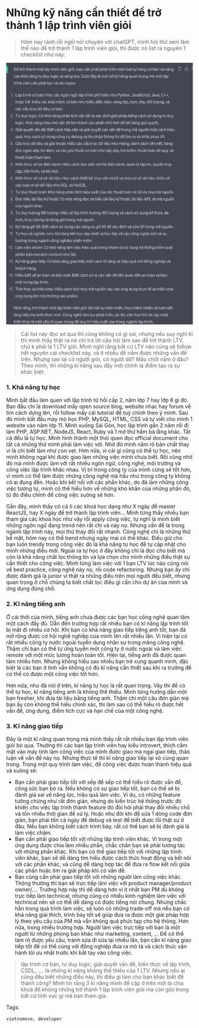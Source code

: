 # Những kỹ năng cần thiết để  trở thành 1 lập trình viên giỏi

> Hôm nay rảnh rỗi ngồi nói chuyện với chatGPT, mình hỏi thử xem làm thế nào để trở thành 1 lập trình viên giỏi, thì được nó list ra nguyên 1 checklist  như này:

![ltv gioi chatGPT](/content/images/ltv-gioi-chatgpt.png)

> Cái list này đọc sơ qua thì cũng không có gì sai, nhưng nếu suy nghĩ kĩ thì mình thấy thật ra nó chỉ trả lời câu hỏi làm sao để trở thành LTV, chứ k phải là 1 LTV giỏi. Mình nghĩ rằng bất cứ LTV nào cũng sẽ follow hết nguyên cái checklist này, và ít nhiều để nắm được những vấn đề trên. Nhưng sao lại có người giỏi, có người dở? Mấu chốt nằm ở đâu? Theo mình, thì những kĩ năng sau đây mới chính là điểm tạo ra sự khác biệt.

### 1. Khả năng tự học

Mình bắt đầu làm quen với lập trình từ hồi cấp 2, năm lớp 7 hay lớp 8 gì đó. Ban đầu chỉ là download mấy open source blog, website nhạc hay forum về tìm cách dựng lên, rồi follow mấy cái tutorial để tuỳ chỉnh theo ý mình. Sau đó mình bắt đầu mày mò học PHP, MySQL, HTML, CSS và tự viết cho mình 1 website vào năm lớp 11. Mình xuống Sài Gòn, học lập trình gần 2 năm rồi đi làm PHP, ASP.NET, NodeJS, React, Ruby và 1 mớ thứ hầm bà lằng khác. Tất cả đều là tự học. Mình hình thành một thói quen đọc official document cho tất cả những thứ mình phải làm việc với. Nhờ đó mình nắm rõ bản chất thay vì là chỉ biết làm như con vẹt. Hơn nữa, vì cái gì cũng có thể tự học, nên mình không ngại khi được giao làm những việc mình chưa biết. Rồi cũng nhờ đó mà mình được làm với rất nhiều ngôn ngữ, công nghệ, môi trường và công việc lập trình khác nhau. Vị trí trong công ty của mình cũng sẽ tốt hơn, vì mình có thể làm được những công nghệ mà hầu như trong công ty không có ai đụng đến. Hoặc khi kết nối với các phần khác, do đã làm những công việc tương tự, mình có thể hiểu hơn về những khó khăn của những phần đó, từ đó điều chỉnh để công việc suông sẻ hơn.

Gần đây, mình thấy có cả tỉ các khoá học dạng như X ngày để master ReactJS, hay X ngày để trở thành lập trình viên... Mình từng thấy nhiều bạn tham gia các khoá học như vậy rồi apply công việc, tự nghĩ là mình biết những ngôn ngữ đang trend nên rất chi và này nọ. Nhưng vấn đề là trong ngành lập trình này, mọi thứ thay đổi rất nhanh. Công nghệ chỉ là những thứ bề mặt, hôm nay có thể trend nhưng ngày mai có thể khác. Điều giữ cho bạn luôn trendy trong công việc đó là khả năng tự học để tự cập nhật cho mình những điều mới. Ngoài ra tự học ở đây không chỉ là đọc cho biết mà còn là khả năng chắt lọc thông tin và lựa chọn cho mình những điều thật sự cần thiết cho công việc. Mình từng làm việc với 1 bạn LTV lúc nào cũng nói về best practice, công nghệ này nọ, rồi code refactoring. Nhưng bạn ấy chỉ được đánh giá là junior vì thật ra những điều trên mọi người đều biết, nhưng quan trọng ở chỗ chúng ta biết chắt lọc điều gì cần cho dự án của mình và ứng dụng đúng chỗ.

### 2. Kĩ năng tiếng anh

Ở cái thời của mình, tiếng anh chưa được các bạn học công nghệ quan tâm một cách đầy đủ. Dẫn đến trường hợp rất nhiều bạn có kĩ năng lập trình tốt bị mất đi nhiều cơ hội. Khi bạn có khả năng giao tiếp tiếng anh tốt, bạn đã mở rộng được cơ hội nghề nghiệp của mình lên rất nhiều lần. Vì hiện tại có rất nhiều công ty nước ngoài tuyển dụng nhân sự trong mảng công nghệ. Thậm chí bạn có thể tự ứng tuyển một công ty ở nước ngoài và làm việc remote với một mức lương hoàn toàn tốt. Hiện tại, tiếng anh đã được quan tâm nhiều hơn. Nhưng không hiểu sao nhiều bạn trẻ xung quanh mình, đặc biệt là các bạn ở tỉnh vẫn không có đủ kĩ năng cần thiết sau khi ra trường để có thể có được một công việc tốt hơn.

Hơn nữa, như đã nói ở trên, kĩ năng tự học là rất quan trọng. Vậy thì để có thể tự học, kĩ năng tiếng anh là không thể thiếu. Mình từng hướng dẫn một bạn fresher, khi đưa tài liệu bằng tiếng anh. Thậm chí một câu đơn giản mà bạn ấy còn không thể hiểu chính xác, thì làm sao có thể hiểu rõ được hết vấn đề, ứng dụng, điểm tích cực và hạn chế của một công nghệ.

### 3. Kĩ năng giao tiếp

Đây là một kĩ năng quan trọng mà mình thấy rất rất nhiều bạn lập trình viên giỏi bỏ qua. Thường thì các bạn lập trình viên hay kiểu introvert, thích cắm mặt vào máy tính làm công việc của mình được giao mà ngại giao tiếp, thảo luận về vấn đề này nọ. Nhưng thực tế thì kĩ năng giao tiếp lại vô cùng quan trong. Trong một quy trình làm việc, để công việc được hoàn thành hiệu quả và suông sẻ:

- Bạn cần phải giao tiếp tốt với sếp để sếp có thể hiểu rõ được vấn đề, công sức bạn bỏ ra. Nếu không có sự giao tiếp tốt, bạn có thể sẽ bị đánh giá sai về năng lực, hiệu quả làm việc. Ví dụ, có những feature tưởng chừng như rất đơn giản, nhưng do kiến trúc hệ thống trước đó khiến cho việc lập trình thành feature đó đòi hỏi phải thay đổi nhiều chỗ và tốn nhiều thời gian để xử lý. Hoặc như đôi khi để sửa 1 dòng code đơn giản, bạn phải tốn cả ngày để debug và test để biết được lỗi thật sự ở đâu. Nếu bạn không biết cách trình bày, rất có thể bạn sẽ bị đánh giá là làm việc chậm.
- Bạn cần phải giao tiếp tốt với những lập trình viên khác. Vì trong một ứng dụng được chia làm nhiều phần, chắc chắn bạn sẽ phải tương tác với những phần khác. Khi bạn có thể giao tiếp tốt với những lập trình viên khác, bạn sẽ dễ dàng tìm hiểu được cách thức hoạt động và kết nôí với các phần khác, và cũng dễ dàng hợp tác để đưa ra flow kết nối giữa các phần hoặc tìm ra giải pháp khi có vấn đề.
- Bạn cũng cần phải giao tiếp tốt với những người làm công việc khác. Thông thường thì bạn sẽ trực tiếp làm việc với product manager/product owner/.... Trường hợp này thì dễ dàng hơn vì ít nhất bạn PM dù không trực tiếp làm technical, nhưng cũng có nhiều kinh nghiệm làm việc với technical nên sẽ có thể dễ dàng có được tiếng nói chung. Nhưng chắc hẳn trong quá trình làm việc, sẽ luôn có những trade-off mà nếu bạn có khả năng giải thích, trình bày tốt sẽ giúp đưa ra được một giải pháp hợp lý theo yêu cầu của PM mà vẫn không quá phức tạp cho hệ thông. Hơn nữa, trong nhiều trường hợp. Người làm việc trực tiếp với bạn là một người từ những phòng ban khác như marketing, content, ... Để có thể làm rõ được yêu cầu, tránh sửa đi sửa lại nhiều lần, bạn cần kĩ năng giao tiếp tốt để có thể cùng với đồng nghiệp đưa ra mô tả và cách thức vận hành tôí ưu nhất trước khi bắt tay vào công việc.

> lập trình cơ bản, tư duy logic, giải quyết vấn đề, kiến thực về lập trình, CSDL, .... là những kĩ năng không thể thiếu của 1 LTV. Nhưng nếu ai cũng đều biết những điều này, thì điều gì làm cho bạn khác biết để thành công? Mình tin rằng 3 kĩ năng mình đề cập ở trên mới là chìa khoá để không những trở thành 1 lập trình viên giỏi mà còn giỏi trong bất cứ lĩnh vực gì mà bạn tham gia.

Tags:
```tags
vietnamese, developer
```
